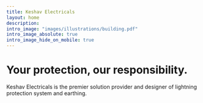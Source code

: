 ```yaml
---
title: Keshav Electricals
layout: home
description:
intro_image: "images/illustrations/building.pdf"
intro_image_absolute: true
intro_image_hide_on_mobile: true
---
```


# Your protection, our responsibility.

Keshav Electricals is the premier solution provider and designer of lightning protection system and earthing.
